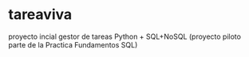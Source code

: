 # tareaviva
proyecto incial gestor de tareas Python + SQL+NoSQL (proyecto piloto parte de la Practica Fundamentos SQL)
